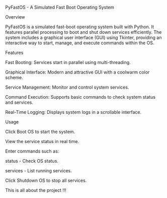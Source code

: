 PyFastOS - A Simulated Fast Boot Operating System

Overview

PyFastOS is a simulated fast-boot operating system built with Python. It features parallel processing to boot and shut down services efficiently. The system includes a graphical user interface (GUI) using Tkinter, providing an interactive way to start, manage, and execute commands within the OS.

Features

Fast Booting: Services start in parallel using multi-threading.

Graphical Interface: Modern and attractive GUI with a coolwarm color scheme.

Service Management: Monitor and control system services.

Command Execution: Supports basic commands to check system status and services.

Real-Time Logging: Displays system logs in a scrollable interface.



Usage

Click Boot OS to start the system.

View the service status in real time.

Enter commands such as:

status - Check OS status.

services - List running services.

Click Shutdown OS to stop all services.


This is all about the project !!!
